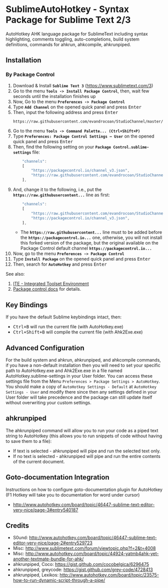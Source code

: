 # SublimeAutoHotkey - Syntax Package for Sublime Text 2/3
AutoHotkey AHK language package for SublimeText including syntax highlighting, comments toggling, auto-completions, build system definitions, commands for ahkrun, ahkcompile, ahkrunpiped.


## Installation

### By Package Control

1. Download & Install **`Sublime Text 3`** (https://www.sublimetext.com/3)
1. Go to the menu **`Tools -> Install Package Control`**, then,
   wait few seconds until the installation finishes up
1. Now,
   Go to the menu **`Preferences -> Package Control`**
1. Type **`Add Channel`** on the opened quick panel and press <kbd>Enter</kbd>
1. Then,
   input the following address and press <kbd>Enter</kbd>
   ```
   https://raw.githubusercontent.com/evandrocoan/StudioChannel/master/channel.json
   ```
1. Go to the menu **`Tools -> Command Palette...
   (Ctrl+Shift+P)`**
1. Type **`Preferences:
   Package Control Settings – User`** on the opened quick panel and press <kbd>Enter</kbd>
1. Then,
   find the following setting on your **`Package Control.sublime-settings`** file:
   ```js
       "channels":
       [
           "https://packagecontrol.io/channel_v3.json",
           "https://raw.githubusercontent.com/evandrocoan/StudioChannel/master/channel.json",
       ],
   ```
1. And,
   change it to the following, i.e.,
   put the **`https://raw.githubusercontent...`** line as first:
   ```js
       "channels":
       [
           "https://raw.githubusercontent.com/evandrocoan/StudioChannel/master/channel.json",
           "https://packagecontrol.io/channel_v3.json",
       ],
   ```
   * The **`https://raw.githubusercontent...`** line must to be added before the **`https://packagecontrol.io...`** one, otherwise,
     you will not install this forked version of the package,
     but the original available on the Package Control default channel **`https://packagecontrol.io...`**
1. Now,
   go to the menu **`Preferences -> Package Control`**
1. Type **`Install Package`** on the opened quick panel and press <kbd>Enter</kbd>
1. Then,
search for **`AutoHotkey`** and press <kbd>Enter</kbd>

See also:

1. [ITE - Integrated Toolset Environment](https://github.com/evandrocoan/ITE)
1. [Package control docs](https://packagecontrol.io/docs/usage) for details.


## Key Bindings
If you have the default Sublime keybindings intact, then:
* <kbd>Ctrl+B</kbd> will run the current file (with AutoHotkey.exe)
* <kbd>Ctrl+Shift+B</kbd> will compile the current file (with Ahk2Exe.exe)

## Advanced Configuration
For the build system and ahkrun, ahkrunpiped, and ahkcompile commands, if you have a non-default installation then you will need to set your specific path to AutoHotkey.exe and Ahk2Exe.exe in a file named AutoHotkey.sublime-settings in your User folder. You can access these settings file from the Menu `Preferences > Package Settings > AutoHotkey`. You should make a copy of `AutoHotkey Settings - Default` at `AutoHotkey Settings - User` and modify there since then any settings defined in your User folder will take precedence and the package can still update itself without overwriting your custom settings.

## ahkrunpiped
The ahkrunpiped command will allow you to run your code as a piped text string to AutoHotkey (this allows you to run snippets of code without having to save them to a file):
* If text is selected - ahkrunpiped will pipe and run the selected text only.
* If no text is selected - ahkrunpiped will pipe and run the entire contents of the current document.

## Goto-documentation Integration
Instructions on how to configure goto-documentation plugin for AutoHotkey (F1 Hotkey will take you to documentation for word under cursor)
* http://www.autohotkey.com/board/topic/46447-sublime-text-editor-very-nice/page-3#entry540187

## Credits
* S0und: http://www.autohotkey.com/board/topic/46447-sublime-text-editor-very-nice/page-2#entry529723
* Misc: http://www.sublimetext.com/forum/viewtopic.php?f=2&t=4008
* Misc: http://www.autohotkey.com/board/topic/44924-yatmb4ahk-yet-another-textmate-bundle-for-ahk/
* ahkrunpiped, Coco: https://gist.github.com/cocobelgica/6296475
* ahkrunpiped, greycode: https://gist.github.com/grey-code/4728413
* ahkrunpiped, Lexikos: http://www.autohotkey.com/board/topic/23575-how-to-run-dynamic-script-through-a-pipe/
